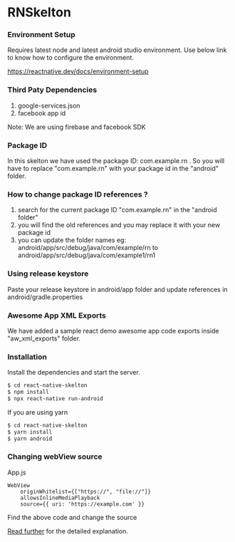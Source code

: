 # RNSkelton

### Environment Setup

Requires latest node and latest android studio environment.
Use below link to know how to configure the environment.

https://reactnative.dev/docs/environment-setup

### Third Paty Dependencies
1. google-services.json
2. facebook app id

Note: We are using firebase and facebook SDK

### Package ID

In this skelton we have used the package ID: com.example.rn .
So you will have to replace "com.example.rn" with your package id in the "android" folder.

### How to change package ID references ?

1. search for the current package ID "com.example.rn" in the "android folder"
2. you will find the old references and you may replace it with your new package id
3. you can update the folder names eg: android/app/src/debug/java/com/example/rn to android/app/src/debug/java/com/example1/rn1

### Using release keystore

Paste your release keystore in android/app folder and update references in android/gradle.properties

### Awesome App XML Exports

We have added a sample react demo awesome app code exports inside "aw_xml_exports" folder. 

### Installation

Install the dependencies and start the server.

```sh
$ cd react-native-skelton
$ npm install
$ npx react-native run-android
```
If you are using yarn

```sh
$ cd react-native-skelton
$ yarn install
$ yarn android
```

### Changing webView source

App.js

```
WebView
    originWhitelist={["https://", "file://"]}
    allowsInlineMediaPlayback
    source={{ uri: 'https://example.com' }}
```
Find the above code and change the source

[Read further](codedoc.md) for the detailed explanation.